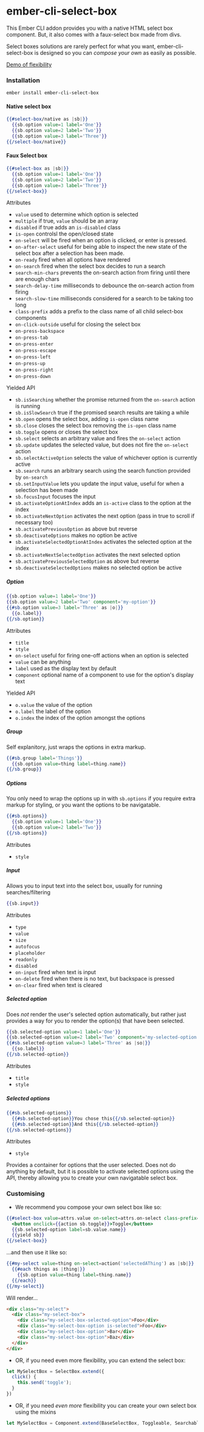 # ember-cli-select-box

This Ember CLI addon provides you with a native HTML select box component. But, it also comes with a faux-select box made from divs.

Select boxes solutions are rarely perfect for what you want, ember-cli-select-box is designed so you can _compose your own_ as easily as possible.

<a href="http://andrewkirwin.me/ember-cli-select-box/native-single-select" target="_blank">Demo of flexibility</a>



### Installation
```
ember install ember-cli-select-box
```

#### Native select box

```handlebars
{{#select-box/native as |sb|}}
  {{sb.option value=1 label='One'}}
  {{sb.option value=2 label='Two'}}
  {{sb.option value=3 label='Three'}}
{{/select-box/native}}
```

#### Faux Select box

```handlebars
{{#select-box as |sb|}}
  {{sb.option value=1 label='One'}}
  {{sb.option value=2 label='Two'}}
  {{sb.option value=3 label='Three'}}
{{/select-box}}
```

Attributes

* `value` used to determine which option is selected
* `multiple` if true, `value` should be an array
* `disabled` if true adds an `is-disabled` class 
* `is-open` controlsl the open/closed state
* `on-select` will be fired when an option is clicked, or enter is pressed.
* `on-after-select` useful for being able to inspect the new state of the select box after a selection has been made.
* `on-ready` fired when all options have rendered
* `on-search` fired when the select box decides to run a search
* `search-min-chars` prevents the on-search action from firing until there are enough chars
* `search-delay-time` milliseconds to debounce the on-search action from firing
* `search-slow-time` milliseconds considered for a search to be taking too long
* `class-prefix` adds a prefix to the class name of all child select-box components
* `on-click-outside` useful for closing the select box
* `on-press-backspace`
* `on-press-tab`
* `on-press-enter`
* `on-press-escape`
* `on-press-left`
* `on-press-up`
* `on-press-right`
* `on-press-down`

Yielded API

* `sb.isSearching` whether the promise returned from the `on-search` action is running
* `sb.isSlowSearch` true if the promised search results are taking a while
* `sb.open` opens the select box, adding `is-open` class name
* `sb.close` closes the select box removing the `is-open` class name
* `sb.toggle` opens or closes the select box
* `sb.select` selects an arbitrary value and fires the `on-select` action
* `sb.update` updates the selected value, but does not fire the `on-select` action
* `sb.selectActiveOption` selects the value of whichever option is currently active
* `sb.search` runs an arbitrary search using the search function provided by `on-search`
* `sb.setInputValue` lets you update the input value, useful for when a selection has been made
* `sb.focusInput` focuses the input
* `sb.activateOptionAtIndex` adds an `is-active` class to the option at the index
* `sb.activateNextOption` activates the next option (pass in true to scroll if necessary too)
* `sb.activatePreviousOption` as above but reverse
* `sb.deactivateOptions` makes no option be active
* `sb.activateSelectedOptionAtIndex` activates the selected option at the index
* `sb.activateNextSelectedOption` activates the next selected option
* `sb.activatePreviousSelectedOption` as above but reverse
* `sb.deactivateSelectedOptions` makes no selected option be active

##### Option


```handlebars
{{sb.option value=1 label='One'}}
{{sb.option value=2 label='Two' component='my-option'}}
{{#sb.option value=3 label='Three' as |o|}}
  {{o.label}}
{{/sb.option}}
```

Attributes

* `title`
* `style`
* `on-select` useful for firing one-off actions when an option is selected
* `value` can be anything
* `label` used as the display text by default
* `component` optional name of a component to use for the option's display text

Yielded API

* `o.value` the value of the option
* `o.label` the label of the option
* `o.index` the index of the option amongst the options


##### Group

Self explanitory, just wraps the options in extra markup.

```handlebars
{{#sb.group label='Things'}}
  {{sb.option value=thing label=thing.name}}
{{/sb.group}}
```


##### Options

You only need to wrap the options up in with `sb.options` if you require extra markup for styling, or you want the options to be navigatable.

```handlebars
{{#sb.options}}
  {{sb.option value=1 label='One'}}
  {{sb.option value=2 label='Two'}}
{{/sb.options}}
```

Attributes

* `style`


##### Input

Allows you to input text into the select box, usually for running searches/filtering

```handlebars
{{sb.input}}
```

Attributes

* `type`
* `value`
* `size`
* `autofocus`
* `placeholder`
* `readonly`
* `disabled`
* `on-input` fired when text is input
* `on-delete` fired when there is no text, but backspace is pressed
* `on-clear` fired when text is cleared


##### Selected option

Does _not_ render the user's selected option automatically, but rather just provides a way for you to render the option(s) that have been selected.

```handlebars
{{sb.selected-option value=1 label='One'}}
{{sb.selected-option value=2 label='Two' component='my-selected-option'}}
{{#sb.selected-option value=3 label='Three' as |so|}}
  {{so.label}}
{{/sb.selected-option}}
```

Attributes

* `title`
* `style`


##### Selected options

```handlebars
{{#sb.selected-options}}
  {{#sb.selected-option}}You chose this{{/sb.selected-option}}
  {{#sb.selected-option}}And this{{/sb.selected-option}}
{{/sb.selected-options}}
```

Attributes

* `style`

Provides a container for options that the user selected. Does not do anything by default, but it is possible to activate selected options using the API, thereby allowing you to create your own navigatable select box.


### Customising

* We recommend you compose your own select box like so:

```handlebars
{{#select-box value=attrs.value on-select=attrs.on-select class-prefix='my' as |sb|}}}
  <button onclick={{action sb.toggle}}>Toggle</button>
  {{sb.selected-option label=sb.value.name}}
  {{yield sb}}
{{/select-box}}
```

...and then use it like so:

```handlebars
{{#my-select value=thing on-select=action('selectedAThing') as |sb|}}
  {{#each things as |thing|}}
    {{sb.option value=thing label=thing.name}}
  {{/each}}
{{/my-select}}
```

Will render...

```html
<div class="my-select">
  <div class="my-select-box">
    <div class="my-select-box-selected-option">Foo</div>
    <div class="my-select-box-option is-selected">Foo</div>
    <div class="my-select-box-option">Bar</div>
    <div class="my-select-box-option">Baz</div>
  </div>
</div>
```

* OR, if you need even more flexibility, you can extend the select box:

```javascript
let MySelectBox = SelectBox.extend({
  click() {
    this.send('toggle');
  }
})
```

* OR, if you need _even more_ flexibility you can create your own select box using the mixins

```javascript
let MySelectBox = Component.extend(BaseSelectBox, Toggleable, Searchable);
```

